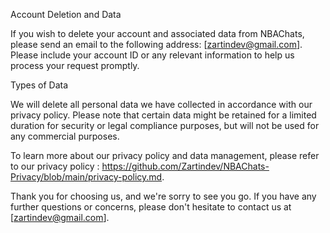 Account Deletion and Data

If you wish to delete your account and associated data from NBAChats, please send an email to the following address: [zartindev@gmail.com]. Please include your account ID or any relevant information to help us process your request promptly.

Types of Data

We will delete all personal data we have collected in accordance with our privacy policy. Please note that certain data might be retained for a limited duration for security or legal compliance purposes, but will not be used for any commercial purposes.

To learn more about our privacy policy and data management, please refer to our privacy policy : https://github.com/Zartindev/NBAChats-Privacy/blob/main/privacy-policy.md.

Thank you for choosing us, and we're sorry to see you go. If you have any further questions or concerns, please don't hesitate to contact us at [zartindev@gmail.com].
